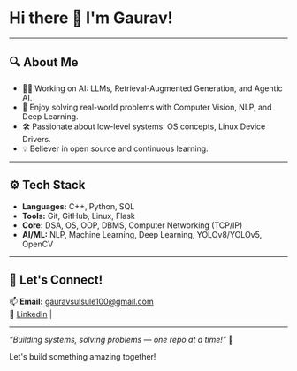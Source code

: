# Hi there 👋 I'm Gaurav!

---

## 🔍 About Me

- 👨‍💻 Working on AI: LLMs, Retrieval-Augmented Generation, and Agentic AI.
- 🧩 Enjoy solving real-world problems with Computer Vision, NLP, and Deep Learning.
- 🛠️ Passionate about low-level systems: OS concepts, Linux Device Drivers.
- 💡 Believer in open source and continuous learning.

---

## ⚙️ Tech Stack

- **Languages:** C++, Python, SQL
- **Tools:** Git, GitHub, Linux, Flask
- **Core:** DSA, OS, OOP, DBMS, Computer Networking (TCP/IP)
- **AI/ML:** NLP, Machine Learning, Deep Learning, YOLOv8/YOLOv5, OpenCV

---

## 🌱 Let's Connect!

📫 **Email:** gauravsulsule100@gmail.com  
🔗 [LinkedIn](https://www.linkedin.com/in/gaurav-sulsule-6579b8250/) |

---

_“Building systems, solving problems — one repo at a time!”_ 🚀

Let's build something amazing together!

